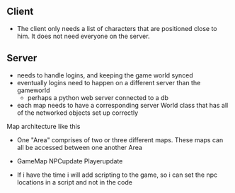 Client
----

- The client only needs a list of characters that are positioned close to him. It does not need everyone
on the server.

Server
----

- needs to handle logins, and keeping the game world synced
- eventually logins need to happen on a different server than the gameworld
    - perhaps a python web server connected to a db
- each map needs to have a corresponding server World class that has all of the networked objects set up correctly

Map architecture like this
- One "Area" comprises of two or three different maps. These maps can all be accessed between one another
 Area
 - GameMap
    NPCupdate
    Playerupdate


- If i have the time i will add scripting to the game, so i can set the npc locations in a script and not in the code
